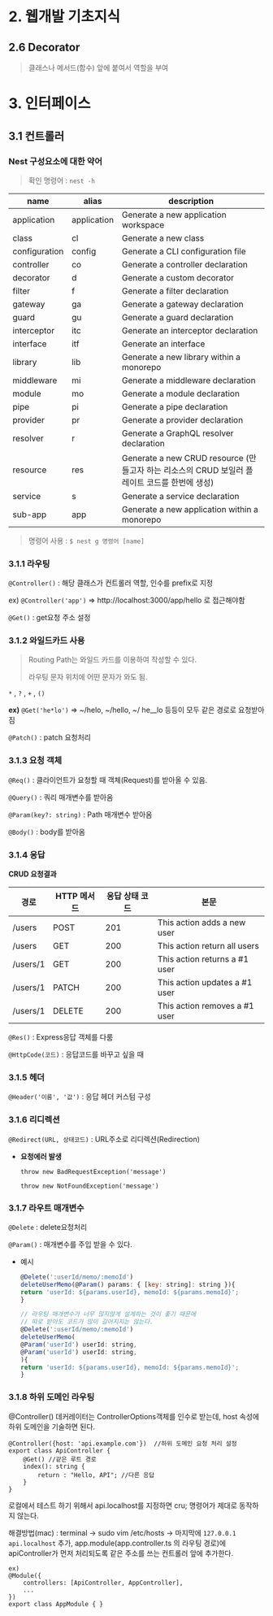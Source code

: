# 2. 웹개발 기초지식

## 2.6 Decorator

> 클래스나 메서드(함수) 앞에 붙여서 역할을 부여
> 

# 3. 인터페이스

## 3.1 컨트롤러

### Nest 구성요소에 대한 약어

> 확인 명령어 : `nest -h`
> 

| name | alias | description |
| --- | --- | --- |
| application | application | Generate a new application workspace |
| class | cl | Generate a new class |
| configuration | config | Generate a CLI configuration file |
| controller | co | Generate a controller declaration |
| decorator | d | Generate a custom decorator |
| filter | f | Generate a filter declaration |
| gateway | ga | Generate a gateway declaration |
| guard | gu | Generate a guard declaration |
| interceptor | itc | Generate an interceptor declaration |
| interface | itf | Generate an interface |
| library | lib | Generate a new library within a monorepo |
| middleware | mi | Generate a middleware declaration |
| module | mo | Generate a module declaration |
| pipe | pi | Generate a pipe declaration |
| provider | pr | Generate a provider declaration |
| resolver | r | Generate a GraphQL resolver declaration |
| resource | res | Generate a new CRUD resource (만들고자 하는 리소스의 CRUD 보일러 플레이트 코드를 한번에 생성) |
| service | s | Generate a service declaration |
| sub-app | app | Generate a new application within a monorepo |

> 명령어 사용 : `$ nest g 명령어 [name]`
> 

### 3.1.1 라우팅

`@Controller()` : 해당 클래스가 컨트롤러 역할, 인수를 prefix로 지정

ex) `@Controller('app')` ⇒ http://localhost:3000/app/hello 로 접근해야함

`@Get()` : get요청 주소 설정

### 3.1.2 **와일드카드 사용**

> Routing Path는 와일드 카드를 이용하여 작성할 수 있다.
> 
> 
> 라우팅 문자 위치에 어떤 문자가 와도 됨. 
> 

`*` , `?` , `+` , `()`

**ex)** `@Get('he*lo')` ⇒ ~/helo, ~/hello, ~/ he__lo 등등이 모두 같은 경로로 요청받아짐

`@Patch()` : patch 요청처리

### 3.1.3 요청 객체

`@Req()` : 클라이언트가 요청할 때 객체(Request)를 받아올 수 있음. 

`@Query()` : 쿼리 매개변수를 받아옴

`@Param(key?: string)` : Path 매개변수 받아옴

`@Body()` : body를 받아옴

### 3.1.4 응답

**CRUD 요청결과**

| 경로 | HTTP 메서드 | 응답 상태 코드 | 본문 |
| --- | --- | --- | --- |
| /users | POST | 201 | This action adds a new user |
| /users | GET | 200 | This action return all users |
| /users/1 | GET | 200 | This action returns a #1 user |
| /users/1 | PATCH | 200 | This action updates a #1 user |
| /users/1 | DELETE | 200 | This action removes a #1 user |

`@Res()` : Express응답 객체를 다룸

`@HttpCode(코드)` : 응답코드를 바꾸고 싶을 때

### 3.1.5 헤더

`@Header('이름', '값')` : 응답 헤더 커스텀 구성

### 3.1.6 리디렉션

`@Redirect(URL, 상태코드)` : URL주소로 리디렉션(Redirection)

- **요청에러 발생**
    
    `throw new BadRequestException('message')`
    
    `throw new NotFoundException('message')`
    

### 3.1.7 라우트 매개변수

`@Delete` : delete요청처리

`@Param()` : 매개변수를 주입 받을 수 있다. 

- 예시
    
    ```jsx
    @Delete(':userId/memo/:memoId')
    deleteUserMemo(@Param() params: { [key: string]: string }){
    return 'userId: ${params.userId}, memoId: ${params.memoId}';
    }
    
    // 라우팅 매개변수가 너무 많지않게 설계하는 것이 좋기 때문에 
    // 따로 받아도 코드가 많이 길어지지는 않는다.
    @Delete(':userId/memo/:memoId')
    deleteUserMemo(
    @Param('userId') userId: string,
    @Param('userId') userId: string,
    ){
    return 'userId: ${params.userId}, memoId: ${params.memoId}';
    }
    ```
    

### 3.1.8 하위 도메인 라우팅

@Controller() 데커레이터는 ControllerOptions객체를 인수로 받는데, host 속성에 하위 도메인을 기술하면 된다. 

```tsx
@Controller({host: 'api.example.com'})  //하위 도메인 요청 처리 설정
export class ApiController {
	@Get() //같은 루트 경로
	index(): string {
		return : "Hello, API"; //다른 응답
	}
}
```

로컬에서 테스트 하기 위해서 api.localhost를 지정하면 cru; 명령어가 제대로 동작하지 않는다.

해결방법(mac) : terminal → sudo vim /etc/hosts → 마지막에 `127.0.0.1	api.localhost` 추가, app.module(app.controller.ts 의 라우팅 경로)에 apiController가 먼저 처리되도록 같은 주소를 쓰는 컨트롤러 앞에 추가한다. 

```tsx
ex)
@Module({
	controllers: [ApiController, AppController],
	...
})
export class AppModule { }
```